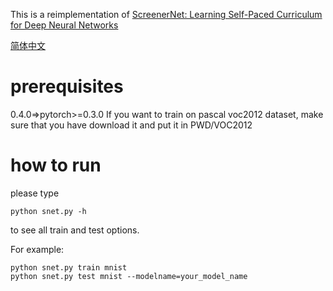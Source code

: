 This is a reimplementation of [ScreenerNet: Learning Self-Paced Curriculum for Deep Neural Networks](https://arxiv.org/abs/1801.00904)

[简体中文](/zh-hans/examples/pytorch/PyTorchExamples/ScreenerNet/Readme.md)

# prerequisites
0.4.0=>pytorch>=0.3.0
If you want to train on pascal voc2012 dataset, make sure that you have download it and put it in PWD/VOC2012

# how to run
please type
```
python snet.py -h 
```
to see all train and test options.

For example:
```
python snet.py train mnist
python snet.py test mnist --modelname=your_model_name 
```
